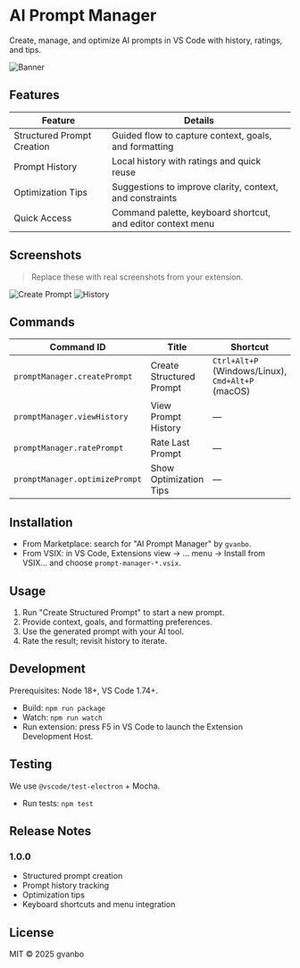 # AI Prompt Manager

Create, manage, and optimize AI prompts in VS Code with history, ratings, and tips.

![Banner](images/banner.png)

## Features

| Feature | Details |
|---|---|
| Structured Prompt Creation | Guided flow to capture context, goals, and formatting |
| Prompt History | Local history with ratings and quick reuse |
| Optimization Tips | Suggestions to improve clarity, context, and constraints |
| Quick Access | Command palette, keyboard shortcut, and editor context menu |

## Screenshots

> Replace these with real screenshots from your extension.

![Create Prompt](images/screenshot-create.png)
![History](images/screenshot-history.png)

## Commands

| Command ID | Title | Shortcut |
|---|---|---|
| `promptManager.createPrompt` | Create Structured Prompt | `Ctrl+Alt+P` (Windows/Linux), `Cmd+Alt+P` (macOS) |
| `promptManager.viewHistory` | View Prompt History | — |
| `promptManager.ratePrompt` | Rate Last Prompt | — |
| `promptManager.optimizePrompt` | Show Optimization Tips | — |

## Installation

- From Marketplace: search for "AI Prompt Manager" by `gvanbo`.
- From VSIX: in VS Code, Extensions view → … menu → Install from VSIX… and choose `prompt-manager-*.vsix`.

## Usage

1. Run "Create Structured Prompt" to start a new prompt.
2. Provide context, goals, and formatting preferences.
3. Use the generated prompt with your AI tool.
4. Rate the result; revisit history to iterate.

## Development

Prerequisites: Node 18+, VS Code 1.74+.

- Build: `npm run package`
- Watch: `npm run watch`
- Run extension: press F5 in VS Code to launch the Extension Development Host.

## Testing

We use `@vscode/test-electron` + Mocha.

- Run tests: `npm test`

## Release Notes

### 1.0.0

- Structured prompt creation
- Prompt history tracking
- Optimization tips
- Keyboard shortcuts and menu integration

## License

MIT © 2025 gvanbo

